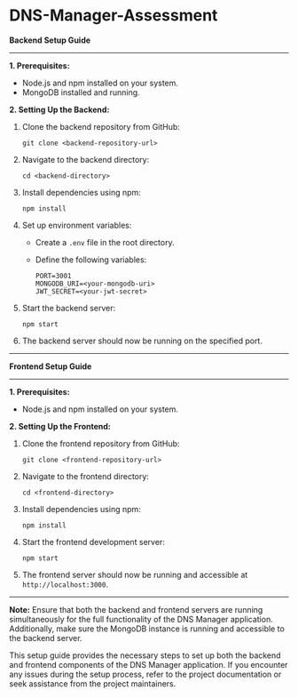 # DNS-Manager-Assessment

**Backend Setup Guide**

---

**1. Prerequisites:**

- Node.js and npm installed on your system.
- MongoDB installed and running.

**2. Setting Up the Backend:**

1. Clone the backend repository from GitHub:

   ```
   git clone <backend-repository-url>
   ```

2. Navigate to the backend directory:

   ```
   cd <backend-directory>
   ```

3. Install dependencies using npm:

   ```
   npm install
   ```

4. Set up environment variables:
   
   - Create a `.env` file in the root directory.
   - Define the following variables:
   
     ```
     PORT=3001
     MONGODB_URI=<your-mongodb-uri>
     JWT_SECRET=<your-jwt-secret>
     ```

5. Start the backend server:

   ```
   npm start
   ```

6. The backend server should now be running on the specified port.

---

**Frontend Setup Guide**

---

**1. Prerequisites:**

- Node.js and npm installed on your system.

**2. Setting Up the Frontend:**

1. Clone the frontend repository from GitHub:

   ```
   git clone <frontend-repository-url>
   ```

2. Navigate to the frontend directory:

   ```
   cd <frontend-directory>
   ```

3. Install dependencies using npm:

   ```
   npm install
   ```

4. Start the frontend development server:

   ```
   npm start
   ```

5. The frontend server should now be running and accessible at `http://localhost:3000`.

---

**Note:** Ensure that both the backend and frontend servers are running simultaneously for the full functionality of the DNS Manager application. Additionally, make sure the MongoDB instance is running and accessible to the backend server.

This setup guide provides the necessary steps to set up both the backend and frontend components of the DNS Manager application. If you encounter any issues during the setup process, refer to the project documentation or seek assistance from the project maintainers.